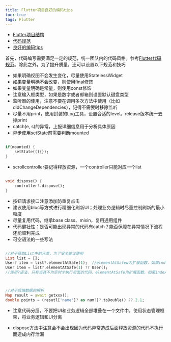 ```yaml
---
title: Flutter项目良好的编码tips
toc: true
tags: Flutter
---
```



- [Flutter项目结构](./Flutter项目结构)
- [代码规范](./Flutter代码规范)
- [良好的编码tips](./Flutter项目良好的编码tips)


首先，代码编写需要满足一定的规范，统一团队内的代码风格。参考[Flutter代码规范](./Flutter代码规范)。除此之外，为了提升质量，还可以设置以下规范和技巧



- 如果明确视图不会发生变化，尽量使用StatelessWidget
- 如果变量明确不会改变，则使用final修饰
- 如果变量明确是常量，则使用const修饰
- 注意输入框类型，如果是数字或者邮箱则设置默认键盘类型
- 监听器的使用，注意不要在调用多次方法中使用（比如didChangeDependencies），记得不需要时移除监听
- 尽量不用print，使用封装的Log工具，设置合适的level。release版本统一去掉print
- catch(e, s)的异常，上报详细信息用于分析具体原因
- 异步使用setState前需要判断mounted

```dart

if(mounted) {
    setState((){});
}
```

- scrollcontroller要记得释放资源，一个controller只能对应一个list

```dart

void dispose() {
    controller?.dispose();
}
```

- 按钮请求接口注意添加防重复点击
- 建议使用bloc等方式进行精细化刷新UI；处理业务逻辑时尽量控制刷新的最小粒度
- 尽量复用代码，继承base class、mixin，复用通用组件
- 代码健壮性：是否可能出现异常的代码有catch？能否保障在异常情况下流程还能顺利完成
- 可空语法的一些写法

```dart

//对于获取List中的元素，为了安全建议使用
List list = [];
User? item = list?.elementAtSafe(1);  //elementAtSafew为扩展函数，如果index对应的元素不存在则返回null，保证空安全
User item = list?.elementAtSafe(1) ?? User(); 
//使用?语法，只有当其不为空时才执行后面的代码，elementAtSafe为扩展函数，如果index对应的元素不存在则返回null，保证空安全。第二个参数则设置在没有值的情况下返回一个默认值



//对于后端数据的解析
Map result = await getxxx();
double points = (resutl['name']? as num?)?.toDouble() ?? 2.1;

```

- 注意代码分层，不要把UI和业务逻辑全部堆叠在一个文件中，使用状态管理框架，将业务逻辑和UI分离

- dispose方法中注意会不会出现因为代码异常造成后面释放资源的代码不执行而造成内存泄漏